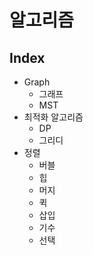 # 알고리즘

## Index

- Graph
    - 그래프
    - MST
- 최적화 알고리즘
    - DP
    - 그리디
- 정렬
    - 버블
    - 힙
    - 머지
    - 퀵
    - 삽입
    - 기수
    - 선택
